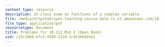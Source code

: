 ```yaml
---
content_type: resource
description: In-class exam on functions of a complex variable.
file: /media/https%3A/open-learning-course-data-rc.s3.amazonaws.com/18-112-functions-of-a-complex-variable-fall-2008/c25c19b6e7c5430921181c4538e824e1_mid1prob.pdf
file_type: application/pdf
resourcetype: Document
title: Problems for 18.112 Mid 2 (Open Book)
uid: c25c19b6-e7c5-4309-2118-1c4538e824e1
---
```

